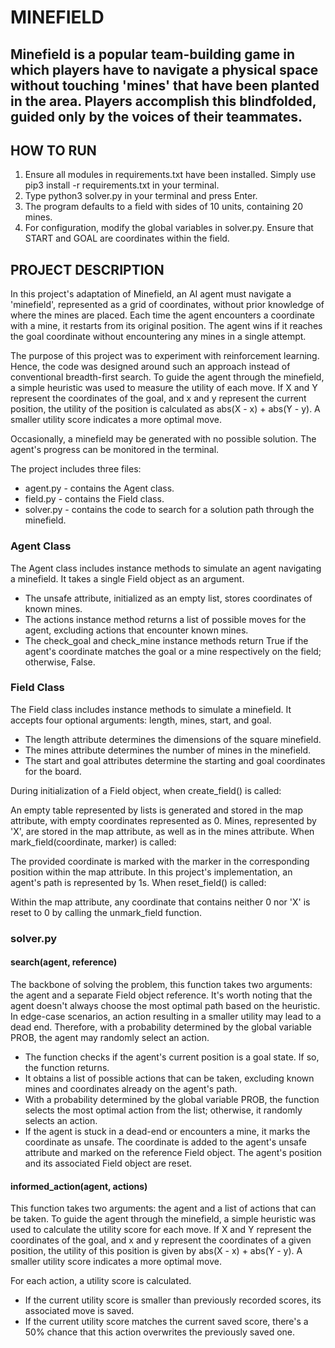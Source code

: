 # MINEFIELD

Minefield is a popular team-building game in which players have to navigate a physical space without touching 'mines' that have been planted in the area. Players accomplish this blindfolded, guided only by the voices of their teammates.
---

## HOW TO RUN

1. Ensure all modules in requirements.txt have been installed. Simply use pip3 install -r requirements.txt in your terminal.
2. Type python3 solver.py in your terminal and press Enter.
3. The program defaults to a field with sides of 10 units, containing 20 mines.
4. For configuration, modify the global variables in solver.py. Ensure that START and GOAL are coordinates within the field.

## PROJECT DESCRIPTION

In this project's adaptation of Minefield, an AI agent must navigate a 'minefield', represented as a grid of coordinates, without prior knowledge of where the mines are placed. Each time the agent encounters a coordinate with a mine, it restarts from its original position. The agent wins if it reaches the goal coordinate without encountering any mines in a single attempt.

The purpose of this project was to experiment with reinforcement learning. Hence, the code was designed around such an approach instead of conventional breadth-first search. To guide the agent through the minefield, a simple heuristic was used to measure the utility of each move. If X and Y represent the coordinates of the goal, and x and y represent the current position, the utility of the position is calculated as abs(X - x) + abs(Y - y). A smaller utility score indicates a more optimal move.

Occasionally, a minefield may be generated with no possible solution. The agent's progress can be monitored in the terminal.

The project includes three files:

* agent.py - contains the Agent class.
* field.py - contains the Field class.
* solver.py - contains the code to search for a solution path through the minefield.

### Agent Class

The Agent class includes instance methods to simulate an agent navigating a minefield. It takes a single Field object as an argument.

* The unsafe attribute, initialized as an empty list, stores coordinates of known mines.
* The actions instance method returns a list of possible moves for the agent, excluding actions that encounter known mines.
* The check_goal and check_mine instance methods return True if the agent's coordinate matches the goal or a mine respectively on the field; otherwise, False.

### Field Class

The Field class includes instance methods to simulate a minefield. It accepts four optional arguments: length, mines, start, and goal.

* The length attribute determines the dimensions of the square minefield.
* The mines attribute determines the number of mines in the minefield.
* The start and goal attributes determine the starting and goal coordinates for the board.

During initialization of a Field object, when create_field() is called:

An empty table represented by lists is generated and stored in the map attribute, with empty coordinates represented as 0.
Mines, represented by 'X', are stored in the map attribute, as well as in the mines attribute.
When mark_field(coordinate, marker) is called:

The provided coordinate is marked with the marker in the corresponding position within the map attribute.
In this project's implementation, an agent's path is represented by 1s.
When reset_field() is called:

Within the map attribute, any coordinate that contains neither 0 nor 'X' is reset to 0 by calling the unmark_field function.

### solver.py

#### search(agent, reference)

The backbone of solving the problem, this function takes two arguments: the agent and a separate Field object reference. It's worth noting that the agent doesn't always choose the most optimal path based on the heuristic. In edge-case scenarios, an action resulting in a smaller utility may lead to a dead end. Therefore, with a probability determined by the global variable PROB, the agent may randomly select an action.

* The function checks if the agent's current position is a goal state. If so, the function returns.
* It obtains a list of possible actions that can be taken, excluding known mines and coordinates already on the agent's path.
* With a probability determined by the global variable PROB, the function selects the most optimal action from the list; otherwise, it randomly selects an action.
* If the agent is stuck in a dead-end or encounters a mine, it marks the coordinate as unsafe. The coordinate is added to the agent's unsafe attribute and marked on the reference Field object. The agent's position and its associated Field object are reset.

#### informed_action(agent, actions)
This function takes two arguments: the agent and a list of actions that can be taken. To guide the agent through the minefield, a simple heuristic was used to calculate the utility score for each move. If X and Y represent the coordinates of the goal, and x and y represent the coordinates of a given position, the utility of this position is given by abs(X - x) + abs(Y - y). A smaller utility score indicates a more optimal move.

For each action, a utility score is calculated.
* If the current utility score is smaller than previously recorded scores, its associated move is saved.
* If the current utility score matches the current saved score, there's a 50% chance that this action overwrites the previously saved one.